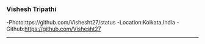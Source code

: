 ### Vishesh Tripathi
-Photo:ttps://github.com/Vishesht27/status
-Location:Kolkata,India
-Github:https://github.com/Vishesht27
***
